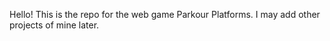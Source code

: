 Hello! This is the repo for the web game Parkour Platforms. I may add other projects of mine later. 
